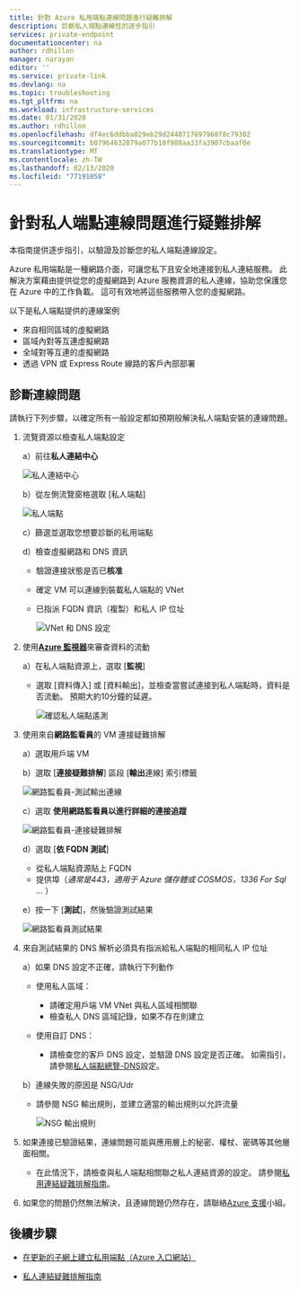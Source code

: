```yaml
---
title: 針對 Azure 私用端點連線問題進行疑難排解
description: 診斷私人端點連線性的逐步指引
services: private-endpoint
documentationcenter: na
author: rdhillon
manager: narayan
editor: ''
ms.service: private-link
ms.devlang: na
ms.topic: troubleshooting
ms.tgt_pltfrm: na
ms.workload: infrastructure-services
ms.date: 01/31/2020
ms.author: rdhillon
ms.openlocfilehash: df4ec6ddbba029eb29d2440717697968f8c79302
ms.sourcegitcommit: b07964632879a077b10f988aa33fa3907cbaaf0e
ms.translationtype: MT
ms.contentlocale: zh-TW
ms.lasthandoff: 02/13/2020
ms.locfileid: "77191058"
---
```

# <a name="troubleshoot-private-endpoint-connectivity-problems"></a>針對私人端點連線問題進行疑難排解

本指南提供逐步指引，以驗證及診斷您的私人端點連線設定。 

Azure 私用端點是一種網路介面，可讓您私下且安全地連接到私人連結服務。 此解決方案藉由提供從您的虛擬網路到 Azure 服務資源的私人連線，協助您保護您在 Azure 中的工作負載。 這可有效地將這些服務帶入您的虛擬網路。 

以下是私人端點提供的連線案例 
- 來自相同區域的虛擬網路 
- 區域內對等互連虛擬網路
- 全域對等互連的虛擬網路
- 透過 VPN 或 Express Route 線路的客戶內部部署

## <a name="diagnosing-connectivity-problems"></a>診斷連線問題 
請執行下列步驟，以確定所有一般設定都如預期般解決私人端點安裝的連線問題。

1. 流覽資源以檢查私人端點設定 

    a）前往**私人連結中心**

      ![私人連結中心](./media/private-endpoint-tsg/private-link-center.png)

    b）從左側流覽窗格選取 [私人端點]
    
      ![私人端點](./media/private-endpoint-tsg/private-endpoints.png)

    c）篩選並選取您想要診斷的私用端點

    d）檢查虛擬網路和 DNS 資訊
    
     - 驗證連接狀態是否已**核准**
     - 確定 VM 可以連線到裝載私人端點的 VNet
     - 已指派 FQDN 資訊（複製）和私人 IP 位址
    
       ![VNet 和 DNS 設定](./media/private-endpoint-tsg/vnet-dns-configuration.png)    
    
2. 使用[**Azure 監視器**](https://docs.microsoft.com/azure/azure-monitor/overview)來審查資料的流動

    a）在私人端點資源上，選取 [**監視**]
     - 選取 [資料傳入] 或 [資料輸出]，並檢查當嘗試連接到私人端點時，資料是否流動。 預期大約10分鐘的延遲。
    
       ![確認私人端點遙測](./media/private-endpoint-tsg/private-endpoint-monitor.png)

3. 使用來自**網路監看員**的 VM 連接疑難排解

    a）選取用戶端 VM

    b）選取 [**連接疑難排解**] 區段 [**輸出**連線] 索引標籤
    
      ![網路監看員-測試輸出連線](./media/private-endpoint-tsg/network-watcher-outbound-connection.png)
    
    c）選取 **使用網路監看員以進行詳細的連接追蹤**
    
      ![網路監看員-連接疑難排解](./media/private-endpoint-tsg/network-watcher-connection-troubleshoot.png)

    d）選取 [**依 FQDN 測試**]
     - 從私人端點資源貼上 FQDN
     - 提供埠（*通常是443，適用于 Azure 儲存體或 COSMOS，1336 For Sql ...* ）

    e）按一下 [**測試**]，然後驗證測試結果
    
      ![網路監看員測試結果](./media/private-endpoint-tsg/network-watcher-test-results.png)
    
        
4. 來自測試結果的 DNS 解析必須具有指派給私人端點的相同私人 IP 位址

    a）如果 DNS 設定不正確，請執行下列動作
     - 使用私人區域： 
       - 請確定用戶端 VM VNet 與私人區域相關聯
       - 檢查私人 DNS 區域記錄，如果不存在則建立
    
     - 使用自訂 DNS：
       - 請檢查您的客戶 DNS 設定，並驗證 DNS 設定是否正確。
       如需指引，請參閱[私人端點總覽-DNS](https://docs.microsoft.com/azure/private-link/private-endpoint-overview#dns-configuration)設定。

    b）連線失敗的原因是 NSG/Udr
     - 請參閱 NSG 輸出規則，並建立適當的輸出規則以允許流量
    
       ![NSG 輸出規則](./media/private-endpoint-tsg/nsg-outbound-rules.png)

5. 如果連接已驗證結果，連線問題可能與應用層上的秘密、權杖、密碼等其他層面相關。
   - 在此情況下，請檢查與私人端點相關聯之私人連結資源的設定。 請參閱[私用連結疑難排解指南](troubleshoot-private-link-connectivity.md)。 

6. 如果您的問題仍然無法解決，且連線問題仍然存在，請聯絡[Azure 支援](https://ms.portal.azure.com/#blade/Microsoft_Azure_Support/HelpAndSupportBlade/overview)小組。 

## <a name="next-steps"></a>後續步驟

 * [在更新的子網上建立私用端點（Azure 入口網站）](https://docs.microsoft.com/azure/private-link/create-private-endpoint-portal)

 * [私人連結疑難排解指南](troubleshoot-private-link-connectivity.md)
